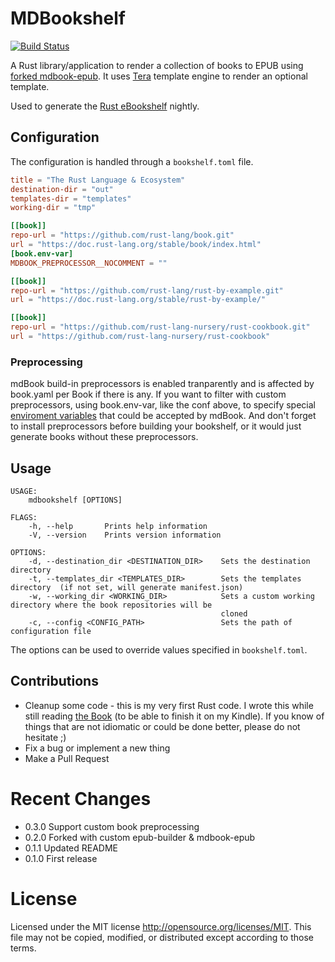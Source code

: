 # MDBookshelf

[![Build Status](https://github.com/dieterplex/mdbookshelf/workflows/Tests/badge.svg?branch=main)](https://github.com/dieterplex/mdbookshelf/actions?workflow=Tests)

A Rust library/application to render a collection of books to EPUB using [forked mdbook-epub](https://github.com/dieterplex/mdbook-epub).
It uses [Tera](https://github.com/Keats/tera) template engine to render an optional template.

Used to generate the [Rust eBookshelf](https://dieterplex.github.io/rust-ebookshelf) nightly.

## Configuration

The configuration is handled through a `bookshelf.toml` file.

```toml
title = "The Rust Language & Ecosystem"
destination-dir = "out"
templates-dir = "templates"
working-dir = "tmp"

[[book]]
repo-url = "https://github.com/rust-lang/book.git"
url = "https://doc.rust-lang.org/stable/book/index.html"
[book.env-var]
MDBOOK_PREPROCESSOR__NOCOMMENT = ""

[[book]]
repo-url = "https://github.com/rust-lang/rust-by-example.git"
url = "https://doc.rust-lang.org/stable/rust-by-example/"

[[book]]
repo-url = "https://github.com/rust-lang-nursery/rust-cookbook.git"
url = "https://github.com/rust-lang-nursery/rust-cookbook"
```

### Preprocessing

mdBook build-in preprocessors is enabled tranparently and is affected by book.yaml per Book if there is any.
If you want to filter with custom preprocessors, using book.env-var, like the conf above, to specify special [enviroment variables](https://rust-lang.github.io/mdBook/format/configuration/environment-variables.html) that could be accepted by mdBook.
And don't forget to install preprocessors before building your bookshelf, or it would just generate books without these preprocessors.

## Usage

```
USAGE:
    mdbookshelf [OPTIONS]

FLAGS:
    -h, --help       Prints help information
    -V, --version    Prints version information

OPTIONS:
    -d, --destination_dir <DESTINATION_DIR>    Sets the destination directory
    -t, --templates_dir <TEMPLATES_DIR>        Sets the templates directory  (if not set, will generate manifest.json)
    -w, --working_dir <WORKING_DIR>            Sets a custom working directory where the book repositories will be
                                               cloned
    -c, --config <CONFIG_PATH>                 Sets the path of configuration file
```

The options can be used to override values specified in `bookshelf.toml`.

## Contributions

- Cleanup some code - this is my very first Rust code. I wrote this while still reading [the Book](https://doc.rust-lang.org/book/) (to be able to finish it on my Kindle). If you know of things that are not idiomatic or could be done better, please do not hesitate ;)
- Fix a bug or implement a new thing
- Make a Pull Request

# Recent Changes

- 0.3.0 Support custom book preprocessing
- 0.2.0 Forked with custom epub-builder & mdbook-epub
- 0.1.1 Updated README
- 0.1.0 First release

# License

Licensed under the MIT license http://opensource.org/licenses/MIT.
This file may not be copied, modified, or distributed except according to those terms.
